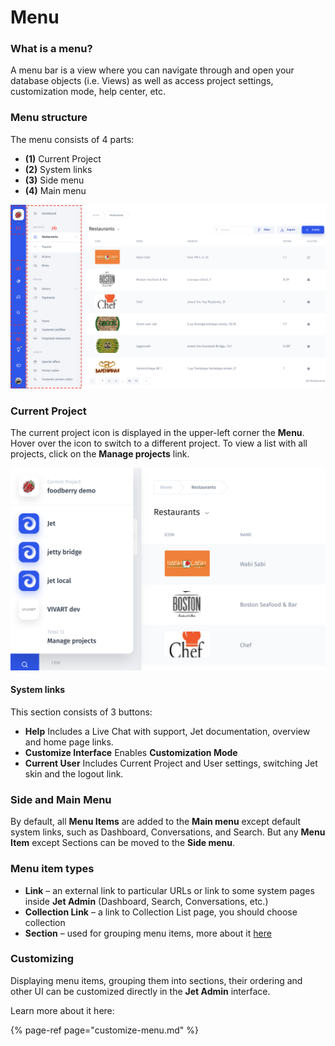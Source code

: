 # Menu

### What is a menu?

A menu bar is a view where you can navigate through and open your database objects \(i.e. Views\) as well as access project settings, customization mode, help center, etc.

### Menu structure

The menu consists of 4 parts:

* **\(1\)** Current Project
* **\(2\)** System links
* **\(3\)** Side menu
* **\(4\)** Main menu

![](../../../.gitbook/assets/image%20%2883%29.png)

### Current Project

The current project icon is displayed in the upper-left corner the **Menu**. Hover over the icon to switch to a different project. To view a list with all projects, click on the **Manage projects** link.

![](../../../.gitbook/assets/image%20%2882%29.png)

#### System links

This section consists of 3 buttons:

* **Help** Includes a Live Chat with support, Jet documentation, overview and home page links.
* **Customize Interface** Enables **Customization Mode**
* **Current User**  Includes Current Project and User settings, switching Jet skin and the logout link.

### Side and Main Menu

By default, all **Menu Items** are added to the **Main menu** except default system links, such as Dashboard, Conversations, and Search. But any **Menu Item** except Sections can be moved to the **Side menu**.

### Menu item types

* **Link** – an external link to particular URLs or link to some system pages inside **Jet Admin** \(Dashboard, Search, Conversations, etc.\)
* **Collection Link** – a link to Collection List page, you should choose collection
* **Section** – used for grouping menu items, more about it [here]()

### Customizing

Displaying menu items, grouping them into sections, their ordering and other UI can be customized directly in the **Jet Admin** interface.

Learn more about it here:

{% page-ref page="customize-menu.md" %}





